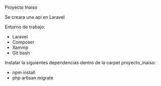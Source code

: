 Proyecto Inaiso

Se creara una api en Laravel

Entorno de trabajo:
- Laravel
- Composer
- Xammp
- Git bash

Instalar la siguientes dependencias dentro de la carpet proyecto_inaiso:
- npm install
- php artisan migrate
